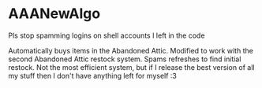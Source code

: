 AAANewAlgo
==========

Pls stop spamming logins on shell accounts I left in the code

Automatically buys items in the Abandoned Attic. Modified to work with the second Abandoned Attic restock system. Spams refreshes to find initial restock. Not the most efficient system, but if I release the best version of all my stuff then I don't have anything left for myself :3
